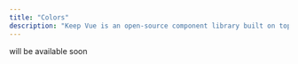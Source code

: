 ```yaml
---
title: "Colors"
description: "Keep Vue is an open-source component library built on top of Vue and Tailwind CSS. It offers a collection of pre-designed UI components and styles that you can easily integrate into your web applications. Install Keep Vue in your Vue application or NuxtJS Application following step bellow."
---
```


will be available soon
